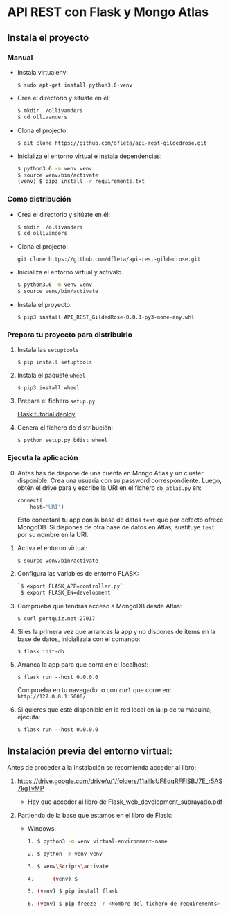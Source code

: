 # API REST con Flask y Mongo Atlas

## Instala el proyecto

### Manual

- Instala virtualenv:

    `$ sudo apt-get install python3.6-venv`

- Crea el directorio y sitúate en él:

    ```bash
    $ mkdir ./ollivanders
    $ cd ollivanders
    ```

- Clona el projecto:

    `$ git clone https://github.com/dfleta/api-rest-gildedrose.git`

- Inicializa el entorno virtual e instala dependencias:

    ```bash
    $ python3.6 -m venv venv
    $ source venv/bin/activate
    (venv) $ pip3 install -r requirements.txt
    ```

### Como distribución

- Crea el directorio y sitúate en él:

    ```bash
    $ mkdir ./ollivanders
    $ cd ollivanders
    ```

- Clona el projecto:

    `git clone https://github.com/dfleta/api-rest-gildedrose.git`

- Inicializa el entorno virtual y actívalo.

    ```bash
    $ python3.6 -m venv venv
    $ source venv/bin/activate
    ```
    
- Instala el proyecto:

    `$ pip3 install API_REST_GildedRose-0.0.1-py3-none-any.whl`


### Prepara tu proyecto para distribuirlo

1. Instala las `setuptools`

    `$ pip install setuptools`

2. Instala el paquete `wheel`

    `$ pip3 install wheel`

2. Prepara el fichero `setup.py`

    [Flask tutorial deploy](https://flask.palletsprojects.com/en/1.1.x/tutorial/deploy/)

3. Genera el fichero de distribución:

    `$ python setup.py bdist_wheel` 


### Ejecuta la aplicación

0. Antes has de dispone de una cuenta en Mongo Atlas y un cluster disponible. Crea una usuaria con su password correspondiente. Luego, obtén el drive para y escribe la URI en el fichero `db_atlas.py` en:

    ```Python
    connect(
        host='URI')
    ```

    Esto conectará tu app con la base de datos `test` que por defecto ofrece MongoDB. 
    Si dispones de otra base de datos en Atlas, sustituye `test` por su nombre en la URI.

1. Activa el entorno virtual:

    `$ source venv/bin/activate`

2. Configura las variables de entorno FLASK:

    ```Bash
    `$ export FLASK_APP=controller.py`
    `$ export FLASK_EN=development`
    ```
3. Comprueba que tendrás acceso a MongoDB desde Atlas:

    `$ curl portquiz.net:27017`

3. Si es la primera vez que arrancas la app y no dispones de items en la base de datos, inicializala con el comando:

    `$ flask init-db`

4. Arranca la app para que corra en el localhost:

    `$ flask run --host 0.0.0.0`

    Comprueba en tu navegador o con `curl` que corre en:
    `http://127.0.0.1:5000/`

5. Si quieres que esté disponible en la red local en la ip de tu máquina, ejecuta:

    `$ flask run --host 0.0.0.0`


## Instalación previa del entorno virtual:

Antes de proceder a la instalación se recomienda acceder al libro: 

1. https://drive.google.com/drive/u/1/folders/11allIsUF8dqRFFlSBJ7E_r5AS7kgTvMP
    - Hay que acceder al libro de Flask_web_development_subrayado.pdf

2. Partiendo de la base que estamos en el libro de Flask:
    - Windows: 
        ``` bash
        1. $ python3 -m venv virtual-environment-name

        2. $ python -m venv venv

        3. $ venv\Scripts\activate

        4.      (venv) $

        5. (venv) $ pip install flask

        6. (venv) $ pip freeze -r <Nombre del fichero de requirements>

        ```
